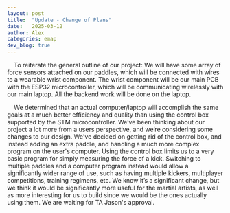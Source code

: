 ```yaml
---
layout: post
title:  "Update - Change of Plans"
date:   2025-03-12
author: Alex
categories: emap
dev_blog: true
---
```


&nbsp;&nbsp;&nbsp;&nbsp;To reiterate the general outline of our project: We will have some array of force sensors attached on our paddles, which will be connected with wires to a wearable wrist component. The wrist component will be our main PCB with the ESP32 microcontroller, which will be communicating wirelessly with our main laptop. All the backend work will be done on the laptop. 

&nbsp;&nbsp;&nbsp;&nbsp;We determined that an actual computer/laptop will accomplish the same goals at a much better efficiency and quality than using the control box supported by the STM microcontroller. We’ve been thinking about our project a lot more from a users perspective, and we’re considering some changes to our design. We've decided on getting rid of the control box, and instead adding an extra paddle, and handling a much more complex program on the user's computer. Using the control box limits us to a very basic program for simply measuring the force of a kick. Switching to multiple paddles and a computer program instead would allow a significantly wider range of use, such as having multiple kickers, multiplayer competitions, training regimens, etc. We know it’s a significant change, but we think it would be significantly more useful for the martial artists, as well as more interesting for us to build since we would be the ones actually using them. We are waiting for TA Jason's approval. 